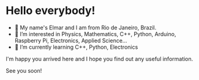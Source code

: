 <h1>Hello everybody!</h1>

- 👋 My name's Elmar and I am from Rio de Janeiro, Brazil.
- 👀 I’m interested in Physics, Mathematics, C++, Python, Arduino, Raspberry Pi, Electronics, Applied Science...
- 🌱 I’m currently learning C++, Python, Electronics

I'm happy you arrived here and I hope you find out any useful information.

See you soon! 

<!---
ElmarUhl/ElmarUhl is a ✨ special ✨ repository because its `README.md` (this file) appears on your GitHub profile.
You can click the Preview link to take a look at your changes.
--->

